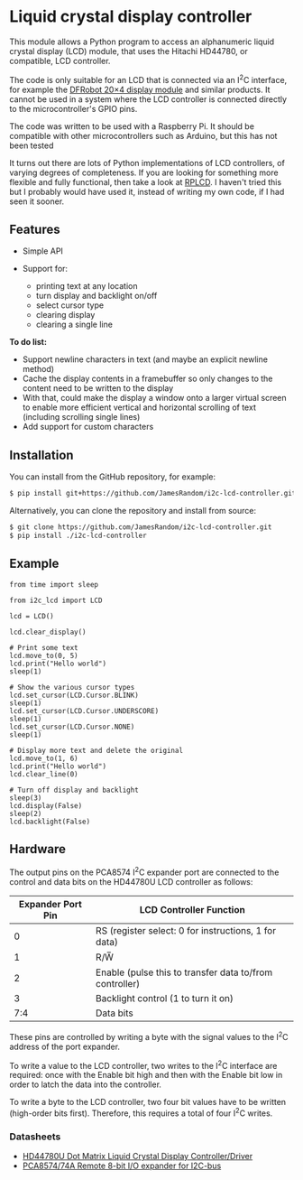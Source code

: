 # Liquid crystal display controller

This module allows a Python program to access an alphanumeric liquid crystal display (LCD)
module, that uses the Hitachi HD44780, or compatible, LCD controller.

The code is only suitable for an LCD that is connected via an I<sup>2</sup>C interface,
for example the [DFRobot 20×4 display
module](https://www.dfrobot.com/product-590.html) and similar products. It
cannot be used in a system where the LCD controller is connected directly to the
microcontroller's GPIO pins.

The code was written to be used with a Raspberry Pi. It should be compatible
with other microcontrollers such as Arduino, but this has not been tested

It turns out there are lots of Python implementations of LCD controllers, of
varying degrees of completeness. If you are looking for something more flexible
and fully functional, then take a look at
[RPLCD](https://rplcd.readthedocs.io/). I haven't tried this but I probably
would have used it, instead of writing my own code, if I had seen it sooner.

## Features

* Simple API

* Support for:

    * printing text at any location
    * turn display and backlight on/off
    * select cursor type
    * clearing display
    * clearing a single line

**To do list:**

* Support newline characters in text (and maybe an explicit newline method)
* Cache the display contents in a framebuffer so only changes to the content
    need to be written to the display
* With that, could make the display a window onto a larger virtual screen to
    enable more efficient vertical and horizontal scrolling of text (including
    scrolling single lines)
* Add support for custom characters

## Installation

You can install from the GitHub repository, for example:

```bash
$ pip install git+https://github.com/JamesRandom/i2c-lcd-controller.git
```

Alternatively, you can clone the repository and install from source:

```bash
$ git clone https://github.com/JamesRandom/i2c-lcd-controller.git
$ pip install ./i2c-lcd-controller
```

## Example

```{python}
from time import sleep

from i2c_lcd import LCD

lcd = LCD()

lcd.clear_display()

# Print some text
lcd.move_to(0, 5)
lcd.print("Hello world")
sleep(1)

# Show the various cursor types
lcd.set_cursor(LCD.Cursor.BLINK)
sleep(1)
lcd.set_cursor(LCD.Cursor.UNDERSCORE)
sleep(1)
lcd.set_cursor(LCD.Cursor.NONE)
sleep(1)

# Display more text and delete the original
lcd.move_to(1, 6)
lcd.print("Hello world")
lcd.clear_line(0)

# Turn off display and backlight
sleep(3)
lcd.display(False)
sleep(2)
lcd.backlight(False)
```

## Hardware

The output pins on the PCA8574 I<sup>2</sup>C expander port are connected to the
control and data bits on the HD44780U LCD controller as follows:

| Expander Port Pin | LCD Controller Function                                 |
| ----------------- | ------------------------------------------------------- |
| 0                 | RS (register select: 0 for instructions, 1 for data)    |
| 1                 | R/W̅                                                     |
| 2                 | Enable (pulse this to transfer data to/from controller) |
| 3                 | Backlight control (1 to turn it on)                     |
| 7:4               | Data bits                                               |

These pins are controlled by writing a byte with the signal values to the I<sup>2</sup>C
address of the port expander.

To write a value to the LCD controller, two writes to the I<sup>2</sup>C interface
are required: once with the Enable bit high and then with the Enable bit low in
order to latch the data into the controller.

To write a byte to the LCD controller, two four bit values have to be written
(high-order bits first). Therefore, this requires a total of four I<sup>2</sup>C writes.

### Datasheets

* [HD44780U Dot Matrix Liquid Crystal Display Controller/Driver](https://cdn-shop.adafruit.com/datasheets/HD44780.pdf)
* [PCA8574/74A Remote 8-bit I/O expander for I2C-bus](https://www.nxp.com/docs/en/data-sheet/PCA8574_PCA8574A.pdf)
